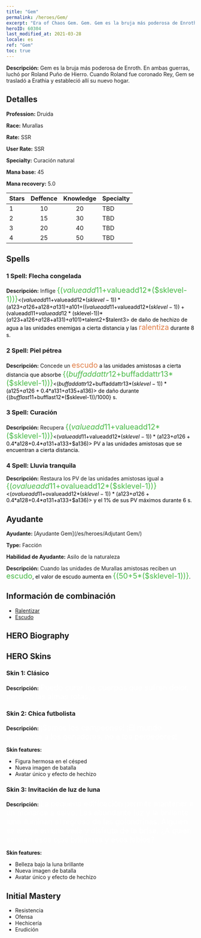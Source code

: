 ```yaml
---
title: "Gem"
permalink: /heroes/Gem/
excerpt: "Era of Chaos Gem. Gem. Gem es la bruja más poderosa de Enroth. En ambas guerras, luchó por Roland Puño de Hierro. Cuando Roland fue coronado Rey, Gem se trasladó a Erathia y estableció allí su nuevo hogar."
heroID: 60304
last_modified_at: 2021-03-28
locale: es
ref: "Gem"
toc: true
---
```

 **Descripción:** Gem es la bruja más poderosa de Enroth. En ambas guerras, luchó por Roland Puño de Hierro. Cuando Roland fue coronado Rey, Gem se trasladó a Erathia y estableció allí su nuevo hogar.
## Detalles
 **Profession:** Druida

 **Race:** Murallas

 **Rate:** SSR

 **User Rate:** SSR

 **Specialty:** Curación natural

 **Mana base:** 45

 **Mana recovery:** 5.0


  | Stars   |    Deffence    |    Knowledge   |      Specialty     |
  |---------|:---------------:|:---------------:|--------------------|
  |    1    | 10 | 20 | TBD |
  |    2    | 15 | 30 | TBD |
  |    3    | 20 | 40 | TBD |
  |    4    | 25 | 50 | TBD |

## Spells
### 1 Spell: Flecha congelada
 **Descripción:** Inflige <span style="color: #48b946;font-size:20px">{($valueadd11+$valueadd12*($sklevel-1))}</span><span style="color: black"><($valueadd11+$valueadd12*($sklevel-1))*($a123+$a126+$a128+$a131)+$a101+(($valueadd11+$valueadd12*($sklevel-1))+($valueadd11+$valueadd12*($sklevel-1))*($a123+$a126+$a128+$a131)+$a101)*$talent2+$talent3> de daño de hechizo de agua a las unidades enemigas a cierta distancia y las <span style="color: #e07c44;font-size:20px">ralentiza</span><span style="color: black"> durante 8 s.

### 2 Spell: Piel pétrea
 **Descripción:** Concede un <span style="color: #e07c44;font-size:20px">escudo</span><span style="color: black"> a las unidades amistosas a cierta distancia que absorbe <span style="color: #48b946;font-size:20px">{($buffaddattr12+$buffaddattr13*($sklevel-1))}</span><span style="color: black"><($buffaddattr12+$buffaddattr13*($sklevel-1))*($a125+$a126+0.4*$a131+$a135+$a136)> de daño durante {($bufflast11+$bufflast12*($sklevel-1))/1000} s.

### 3 Spell: Curación
 **Descripción:** Recupera <span style="color: #48b946;font-size:20px">{($valueadd11+$valueadd12*($sklevel-1))}</span><span style="color: black"><($valueadd11+$valueadd12*($sklevel-1))*($a123+$a126+0.4*$a128+0.4*$a131+$a133+$a136)> PV a las unidades amistosas que se encuentran a cierta distancia.

### 4 Spell: Lluvia tranquila
 **Descripción:** Restaura los PV de las unidades amistosas igual a <span style="color: #48b946;font-size:20px">{($ovalueadd11+$ovalueadd12*($sklevel-1))}</span><span style="color: black"><($ovalueadd11+$ovalueadd12*($sklevel-1))*($a123+$a126+0.4*$a128+0.4*$a131+$a133+$a136)> y el 1% de sus PV máximos durante 6 s.


## Ayudante

 **Ayudante:**  [Ayudante Gem](/es/heroes/Adjutant Gem/) 

 **Type:**  Facción 

 **Habilidad de Ayudante:**  Asilo de la naturaleza 

 **Descripción:** Cuando las unidades de Murallas amistosas reciben un <span style="color: #48b946;font-size:20px">escudo</span><span style="color: black">, el valor de escudo aumenta en <span style="color: #48b946;font-size:20px">{(50+5*($sklevel-1))}</span><span style="color: black">.

## Información de combinación

* [Ralentizar](/es/combination/Ralentizar/) 
* [Escudo](/es/combination/Escudo/) 

## HERO Biography

## HERO Skins
### Skin 1: **Clásico**

 **Descripción:** <span style="color: #ffffff;font-size:20px">Puedo curar los cuerpos que sufren dolor, pero no las almas rotas.</span>


### Skin 2: **Chica futbolista**

 **Descripción:** <span style="color: #ffffff;font-size:20px">¡Somos los campeones! ¡El mundo pertenece a los ganadores, no a los perdedores!</span>

 **Skin features:** 

   - Figura hermosa en el césped
   - Nueva imagen de batalla
   - Avatar único y efecto de hechizo

### Skin 3: **Invitación de luz de luna**

 **Descripción:** <span style="color: #ffffff;font-size:20px">La pequeña edificación permite mantener a un monarca a salvo. Las abundante luz y la brillante luna iluminan el regreso de las golondrinas. Alguien se apoya en una valla y disfruta de la brisa. ¿A quién sonríen esos ojos brillantes y esos labios?</span>

 **Skin features:** 

   - Belleza bajo la luna brillante
   - Nueva imagen de batalla
   - Avatar único y efecto de hechizo


## Initial Mastery
   - Resistencia
   - Ofensa
   - Hechicería
   - Erudición
